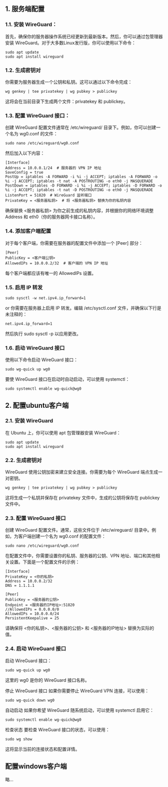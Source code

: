 ## 1. 服务端配置
### 1.1. 安装 WireGuard：
首先，确保你的服务器操作系统已经更新到最新版本。然后，你可以通过包管理器安装 WireGuard。对于大多数Linux发行版，你可以使用以下命令：
```
sudo apt update
sudo apt install wireguard
```
### 1.2. 生成密钥对
你需要为服务器生成一个公钥和私钥。这可以通过以下命令完成：
```
wg genkey | tee privatekey | wg pubkey > publickey
```
这将会在当前目录下生成两个文件：privatekey 和 publickey。

### 1.3. 配置 WireGuard 接口：
创建 WireGuard 配置文件通常在 /etc/wireguard/ 目录下。例如，你可以创建一个名为 wg0.conf 的文件：
```
sudo nano /etc/wireguard/wg0.conf
```
然后加入以下内容：
```
[Interface]
Address = 10.0.0.1/24  # 服务器的 VPN IP 地址
SaveConfig = true
PostUp = iptables -A FORWARD -i %i -j ACCEPT; iptables -A FORWARD -o %i -j ACCEPT; iptables -t nat -A POSTROUTING -o eth0 -j MASQUERADE
PostDown = iptables -D FORWARD -i %i -j ACCEPT; iptables -D FORWARD -o %i -j ACCEPT; iptables -t nat -D POSTROUTING -o eth0 -j MASQUERADE
ListenPort = 51820  # WireGuard 监听端口
PrivateKey = <服务器私钥>  # 将 <服务器私钥> 替换为你的私钥内容
```
确保替换 <服务器私钥> 为你之前生成的私钥内容，并根据你的网络环境调整 Address 和 eth0（你的服务器网卡接口名称）。

### 1.4. 添加客户端配置
对于每个客户端，你需要在服务器的配置文件中添加一个 [Peer] 部分：
```
[Peer]
PublicKey = <客户端公钥>
AllowedIPs = 10.0.0.2/32  # 客户端的 VPN IP 地址
```
每个客户端都应该有唯一的 AllowedIPs 设置。

### 1.5. 启用 IP 转发

```
sudo sysctl -w net.ipv4.ip_forward=1

```
or
你需要在服务器上启用 IP 转发。编辑 /etc/sysctl.conf 文件，并确保以下行是未注释的：
```
net.ipv4.ip_forward=1
```
然后执行 sudo sysctl -p 以应用更改。

### 1.6. 启动 WireGuard 接口
使用以下命令启动 WireGuard 接口：
```
sudo wg-quick up wg0
```
要使 WireGuard 接口在启动时自动启动，可以使用 systemctl：
```
sudo systemctl enable wg-quick@wg0
```

## 2. 配置ubuntu客户端
### 2.1. 安装 WireGuard
在 Ubuntu 上，你可以使用 apt 包管理器安装 WireGuard：
```
sudo apt update
sudo apt install wireguard
```
### 2.2. 生成密钥对
WireGuard 使用公钥加密来建立安全连接。你需要为每个 WireGuard 端点生成一对密钥。
```
wg genkey | tee privatekey | wg pubkey > publickey
```
这将生成一个私钥并保存在 privatekey 文件中，生成的公钥将保存在 publickey 文件中。

### 2.3. 配置 WireGuard 接口
创建 WireGuard 配置文件。通常，这些文件位于 /etc/wireguard/ 目录中。例如，为客户端创建一个名为 wg0.conf 的配置文件：
```
sudo nano /etc/wireguard/wg0.conf
```
在配置文件中，你需要设置你的私钥、服务器的公钥、VPN 地址、端口和其他相关设置。下面是一个配置文件的示例：
```
[Interface]
PrivateKey = <你的私钥>
Address = 10.0.0.2/32
DNS = 1.1.1.1

[Peer]
PublicKey = <服务器的公钥>
Endpoint = <服务器的IP地址>:51820
//AllowedIPs = 0.0.0.0/0
AllowedIPs = 10.0.0.0/24
PersistentKeepalive = 25
```
请确保将 <你的私钥>、<服务器的公钥> 和 <服务器的IP地址> 替换为实际的值。

### 2.4. 启动 WireGuard 接口
启动 WireGuard 接口：
```
sudo wg-quick up wg0
```
这里的 wg0 是你的 WireGuard 接口名称。

停止 WireGuard 接口
如果你需要停止 WireGuard VPN 连接，可以使用：
```
sudo wg-quick down wg0
```
自动启动
如果你希望 WireGuard 随系统启动，可以使用 systemctl 启用它：
```
sudo systemctl enable wg-quick@wg0
```
检查状态
要检查 WireGuard 接口的状态，可以使用：
```
sudo wg show
```
这将显示当前的连接状态和配置详情。

## 配置windows客户端
略...